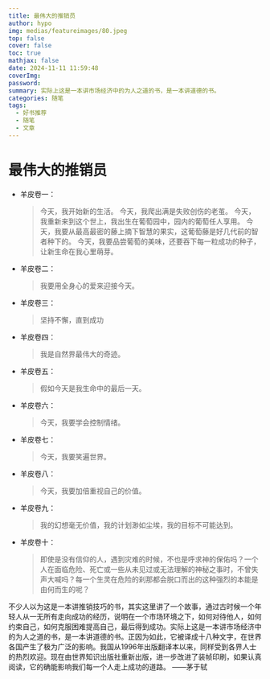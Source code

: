 ```yaml
---
title: 最伟大的推销员
author: hypo
img: medias/featureimages/80.jpeg
top: false
cover: false
toc: true
mathjax: false
date: 2024-11-11 11:59:48
coverImg:
password:
summary: 实际上这是一本讲市场经济中的为人之道的书，是一本讲道德的书。
categories: 随笔
tags:
  - 好书推荐
  - 随笔
  - 文章
---
```

# 最伟大的推销员

- 羊皮卷一：

  > 今天，我开始新的生活。
  > 今天，我爬出满是失败创伤的老茧。
  > 今天，我重新来到这个世上，我出生在葡萄园中，园内的葡萄任人享用。
  > 今天，我要从最高最密的藤上摘下智慧的果实，这葡萄藤是好几代前的智者种下的。
  > 今天，我要品尝葡萄的美味，还要吞下每一粒成功的种子，让新生命在我心里萌芽。

- 羊皮卷二：

  > 我要用全身心的爱来迎接今天。

- 羊皮卷三：

  > 坚持不懈，直到成功

- 羊皮卷四：

  > 我是自然界最伟大的奇迹。

- 羊皮卷五：

  > 假如今天是我生命中的最后一天。

- 羊皮卷六：

  > 今天，我要学会控制情绪。

- 羊皮卷七：

  > 今天，我要笑遍世界。

- 羊皮卷八：

  > 今天，我要加倍重视自己的价值。

- 羊皮卷九：

  > 我的幻想毫无价值，我的计划渺如尘埃，我的目标不可能达到。

- 羊皮卷十：

  > 即使是没有信仰的人，遇到灾难的时候，不也是呼求神的保佑吗？一个人在面临危险、死亡或一些从未见过或无法理解的神秘之事时，不曾失声大喊吗？每一个生灵在危险的刹那都会脱口而出的这种强烈的本能是由何而生的呢？



不少人以为这是一本讲推销技巧的书，其实这里讲了一个故事，通过古时候一个年轻人从一无所有走向成功的经历，说明在一个市场环境之下，如何对待他人，如何约束自己，如何克服困难提高自己，最后得到成功。实际上这是一本讲市场经济中的为人之道的书，是一本讲道德的书。正因为如此，它被译成十八种文字，在世界各国产生了极为广泛的影响。我国从1996年出版翻译本以来，同样受到各界人士的热烈欢迎。现在由世界知识出版社重新出版，进一步改进了装帧印刷，如果认真阅读，它的确能影响我们每一个人走上成功的道路。 ——茅于轼